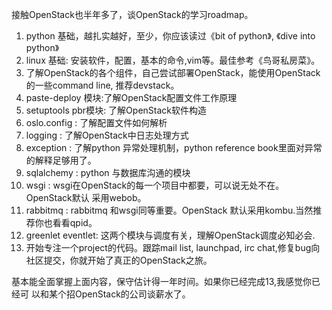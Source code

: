 接触OpenStack也半年多了，谈OpenStack的学习roadmap。

1. python 基础，越扎实越好，至少，你应该读过《bit of python》, 《dive into
python》
2. linux 基础: 安装软件，配置，基本的命令,vim等。最佳参考《鸟哥私房菜》。
3. 了解OpenStack的各个组件，自己尝试部署OpenStack，能使用OpenStack的一些command
line, 推荐devstack。
4. paste-deploy 模块:了解OpenStack配置文件工作原理
5. setuptools pbr模块: 了解OpenStack软件构造
6. oslo.config : 了解配置文件如何解析
7. logging : 了解OpenStack中日志处理方式
8. exception : 了解python 异常处理机制，python reference book里面对异常的解释足够用了。
9. sqlalchemy : python 与数据库沟通的模块
10. wsgi : wsgi在OpenStack的每一个项目中都要，可以说无处不在。OpenStack默认
采用webob。
11. rabbitmq : rabbitmq 和wsgi同等重要。OpenStack 默认采用kombu.当然推荐你也看看qpid。
12. greenlet eventlet: 这两个模块与调度有关，理解OpenStack调度必知必会.
13. 开始专注一个project的代码。跟踪mail list, launchpad, irc chat,修复bug向
社区提交，你就开始了真正的OpenStack之旅。

基本能全面掌握上面内容，保守估计得一年时间。如果你已经完成13,我感觉你已经可
以和某个招OpenStack的公司谈薪水了。
